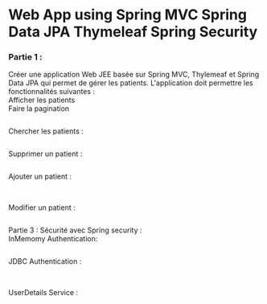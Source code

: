 


<h1>Web App using Spring MVC Spring Data JPA Thymeleaf Spring Security</h1>


<h3>Partie 1 :</h3>

<p>Créer une application Web JEE basée sur Spring MVC, Thylemeaf et Spring Data JPA qui permet de gérer les patients. 
L'application doit permettre les fonctionnalités suivantes : <br>
Afficher les patients <br>
Faire la pagination  <br>
</p>

<img src="screenshots/img.png" alt="">

<p>Chercher les patients :</p>
<img src="screenshots/img_1.png" alt="">

<p>Supprimer un patient :</p>
<img src="screenshots/img_2.png" alt="">

<p>Ajouter un patient :</p>
<img src="screenshots/img_4.png" alt="">
<img src="screenshots/img_5.png" alt="">
<img src="screenshots/img_6.png" alt="">

<p>Modifier  un patient :</p>
<img src="screenshots/img_7.png" alt="">
<p>
Partie 3 : Sécurité avec Spring security  : <br>
InMemomy Authentication: 
</p>
<img src="screenshots/img_8.png" alt="">
<p>JDBC Authentication :</p>
<img src="screenshots/img_9.png" alt="">
<img src="screenshots/img_10.png" alt="">
<img src="screenshots/img_11.png" alt="">
<img src="screenshots/img_12.png" alt="">
<p>UserDetails Service :</p>
<img src="screenshots/img_13.png" alt="">
<img src="screenshots/img_14.png" alt="">
<img src="screenshots/img_15.png" alt="">
<img src="screenshots/img_16.png" alt="">
<img src="screenshots/img_17.png" alt="">
<img src="screenshots/img_18.png" alt="">










